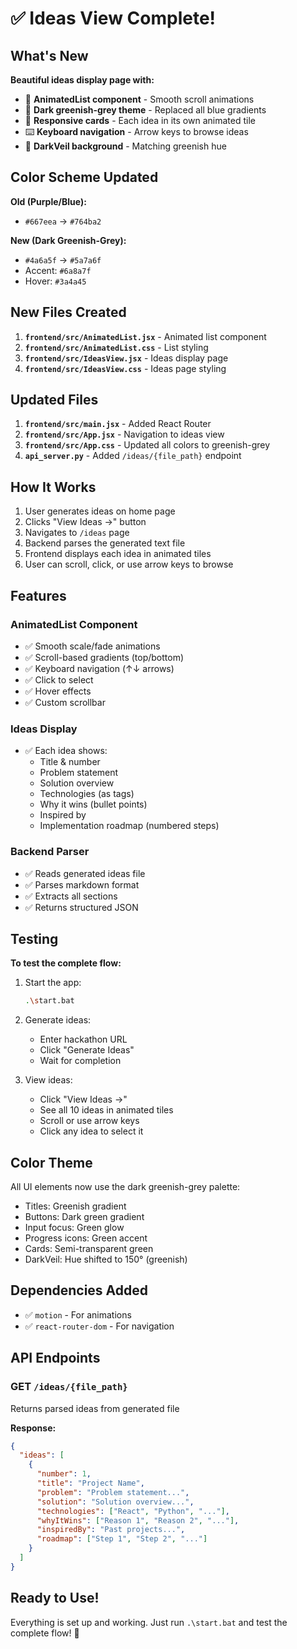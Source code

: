 # ✅ Ideas View Complete!

## What's New

**Beautiful ideas display page with:**
- 🎨 **AnimatedList component** - Smooth scroll animations
- 🌲 **Dark greenish-grey theme** - Replaced all blue gradients
- 📱 **Responsive cards** - Each idea in its own animated tile
- ⌨️ **Keyboard navigation** - Arrow keys to browse ideas
- 🎯 **DarkVeil background** - Matching greenish hue

## Color Scheme Updated

**Old (Purple/Blue):**
- `#667eea` → `#764ba2`

**New (Dark Greenish-Grey):**
- `#4a6a5f` → `#5a7a6f`
- Accent: `#6a8a7f`
- Hover: `#3a4a45`

## New Files Created

1. **`frontend/src/AnimatedList.jsx`** - Animated list component
2. **`frontend/src/AnimatedList.css`** - List styling
3. **`frontend/src/IdeasView.jsx`** - Ideas display page
4. **`frontend/src/IdeasView.css`** - Ideas page styling

## Updated Files

1. **`frontend/src/main.jsx`** - Added React Router
2. **`frontend/src/App.jsx`** - Navigation to ideas view
3. **`frontend/src/App.css`** - Updated all colors to greenish-grey
4. **`api_server.py`** - Added `/ideas/{file_path}` endpoint

## How It Works

1. User generates ideas on home page
2. Clicks "View Ideas →" button
3. Navigates to `/ideas` page
4. Backend parses the generated text file
5. Frontend displays each idea in animated tiles
6. User can scroll, click, or use arrow keys to browse

## Features

### AnimatedList Component
- ✅ Smooth scale/fade animations
- ✅ Scroll-based gradients (top/bottom)
- ✅ Keyboard navigation (↑↓ arrows)
- ✅ Click to select
- ✅ Hover effects
- ✅ Custom scrollbar

### Ideas Display
- ✅ Each idea shows:
  - Title & number
  - Problem statement
  - Solution overview
  - Technologies (as tags)
  - Why it wins (bullet points)
  - Inspired by
  - Implementation roadmap (numbered steps)

### Backend Parser
- ✅ Reads generated ideas file
- ✅ Parses markdown format
- ✅ Extracts all sections
- ✅ Returns structured JSON

## Testing

**To test the complete flow:**

1. Start the app:
   ```bash
   .\start.bat
   ```

2. Generate ideas:
   - Enter hackathon URL
   - Click "Generate Ideas"
   - Wait for completion

3. View ideas:
   - Click "View Ideas →"
   - See all 10 ideas in animated tiles
   - Scroll or use arrow keys
   - Click any idea to select it

## Color Theme

All UI elements now use the dark greenish-grey palette:
- Titles: Greenish gradient
- Buttons: Dark green gradient
- Input focus: Green glow
- Progress icons: Green accent
- Cards: Semi-transparent green
- DarkVeil: Hue shifted to 150° (greenish)

## Dependencies Added

- ✅ `motion` - For animations
- ✅ `react-router-dom` - For navigation

## API Endpoints

### GET `/ideas/{file_path}`
Returns parsed ideas from generated file

**Response:**
```json
{
  "ideas": [
    {
      "number": 1,
      "title": "Project Name",
      "problem": "Problem statement...",
      "solution": "Solution overview...",
      "technologies": ["React", "Python", "..."],
      "whyItWins": ["Reason 1", "Reason 2", "..."],
      "inspiredBy": "Past projects...",
      "roadmap": ["Step 1", "Step 2", "..."]
    }
  ]
}
```

## Ready to Use!

Everything is set up and working. Just run `.\start.bat` and test the complete flow! 🎉
